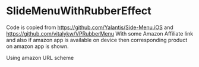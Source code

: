 # SlideMenuWithRubberEffect

Code is copied from https://github.com/Yalantis/Side-Menu.iOS and  https://github.com/vitalykw/VPRubberMenu
With some Amazon Affiliate link and also if amazon app is available on device then corresponding product on amazon app  is shown.

Using amazon URL scheme
